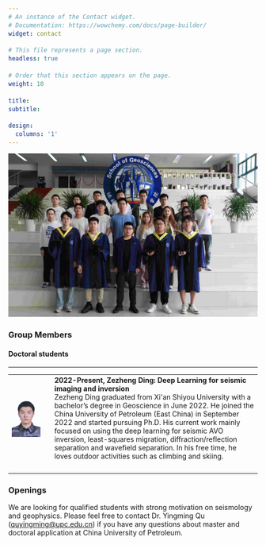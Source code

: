 ```yaml
---
# An instance of the Contact widget.
# Documentation: https://wowchemy.com/docs/page-builder/
widget: contact

# This file represents a page section.
headless: true

# Order that this section appears on the page.
weight: 10

title:
subtitle:

design:
  columns: '1'
---
```


![20届毕业](people.assets/20届毕业.jpg)

### Group Members

#### Doctoral students

---
<style>
table th:first-of-type {
    width: 8cm;
}
</style>


 |                                                             |                                                              |
 |:----------------------------------------------------------- | :----------------------------------------------------------- |
 |<img align="left" src="people.assets/dingzezheng.jpg" width="80%" /> | **2022-Present, Zezheng Ding: Deep Learning for seismic imaging and inversion**<br />Zezheng Ding graduated from Xi'an Shiyou University with a bachelor’s degree in Geoscience in June 2022. He joined the China University of Petroleum (East China) in September 2022 and started pursuing Ph.D. His current work mainly focused on using the deep learning for seismic AVO inversion, least-squares migration, diffraction/reflection separation and wavefield separation. In his free time, he loves outdoor activities such as climbing and skiing. |
 | <br />                                                    |                                                              |


### Openings

We are looking for qualified students with strong motivation on seismology and geophysics. Please feel free to contact Dr. Yingming Qu ([quyingming@upc.edu.cn](mailto:quyingming@upc.edu.cn)) if you have any questions about master and doctoral application at China University of Petroleum.